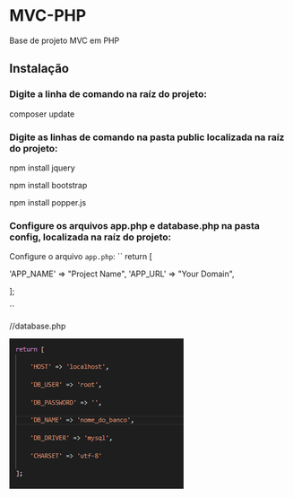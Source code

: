 # MVC-PHP

Base de projeto MVC em PHP


## Instalação

### Digite a linha de comando na raíz do projeto:

composer update


### Digite as linhas de comando na pasta public localizada na raíz do projeto:

npm install jquery

npm install bootstrap

npm install popper.js



### Configure os arquivos app.php e database.php na pasta config, localizada na raíz do projeto:


Configure o arquivo ``app.php``:
`` 
return [

'APP_NAME' => "Project Name",
'APP_URL' => "Your Domain",

];

``


//database.php

![alt text](https://raw.githubusercontent.com/erickfirmo/mvc-php/master/config2.PNG)
